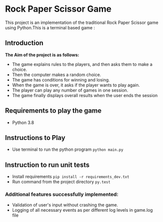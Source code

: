 # Rock Paper Scissor Game
This project is an implementation of the traditional Rock Paper Scissor game using Python.This is a terminal based game : 


## Introduction



**The Aim of the project is as follows:**
+ The game explains rules to the players, and then asks them to make a choice.
+ Then the computer makes a random choice.
+ The game has conditions for winning and losing.
+ When the game is over, it asks if the player wants to play again.
+ The player can play any number of games in one session.
+ The game finally displays overall results when the user ends the session

## Requirements to play the game
+ Python 3.8

## Instructions to Play 
+ Use terminal to run the python program ```python main.py```

## Instruction to run unit tests
+ Install requirements ```pip install -r requirements_dev.txt```
+ Run command from the project directory ```py.test```
 
### Additional features successfully implemented:
+ Validation of user's input without crashing the game.
+ Logging of all necessary events as per different log levels in game.log file
